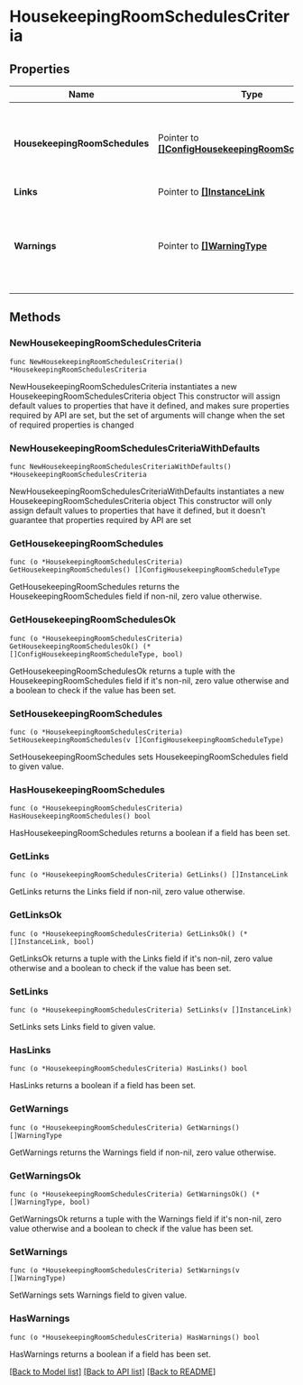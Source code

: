 # HousekeepingRoomSchedulesCriteria

## Properties

Name | Type | Description | Notes
------------ | ------------- | ------------- | -------------
**HousekeepingRoomSchedules** | Pointer to [**[]ConfigHousekeepingRoomScheduleType**](ConfigHousekeepingRoomScheduleType.md) | This type holds a collection of housekeeping tasks attached to a room type. | [optional] 
**Links** | Pointer to [**[]InstanceLink**](InstanceLink.md) |  | [optional] 
**Warnings** | Pointer to [**[]WarningType**](WarningType.md) | Used in conjunction with the Success element to define a business error. | [optional] 

## Methods

### NewHousekeepingRoomSchedulesCriteria

`func NewHousekeepingRoomSchedulesCriteria() *HousekeepingRoomSchedulesCriteria`

NewHousekeepingRoomSchedulesCriteria instantiates a new HousekeepingRoomSchedulesCriteria object
This constructor will assign default values to properties that have it defined,
and makes sure properties required by API are set, but the set of arguments
will change when the set of required properties is changed

### NewHousekeepingRoomSchedulesCriteriaWithDefaults

`func NewHousekeepingRoomSchedulesCriteriaWithDefaults() *HousekeepingRoomSchedulesCriteria`

NewHousekeepingRoomSchedulesCriteriaWithDefaults instantiates a new HousekeepingRoomSchedulesCriteria object
This constructor will only assign default values to properties that have it defined,
but it doesn't guarantee that properties required by API are set

### GetHousekeepingRoomSchedules

`func (o *HousekeepingRoomSchedulesCriteria) GetHousekeepingRoomSchedules() []ConfigHousekeepingRoomScheduleType`

GetHousekeepingRoomSchedules returns the HousekeepingRoomSchedules field if non-nil, zero value otherwise.

### GetHousekeepingRoomSchedulesOk

`func (o *HousekeepingRoomSchedulesCriteria) GetHousekeepingRoomSchedulesOk() (*[]ConfigHousekeepingRoomScheduleType, bool)`

GetHousekeepingRoomSchedulesOk returns a tuple with the HousekeepingRoomSchedules field if it's non-nil, zero value otherwise
and a boolean to check if the value has been set.

### SetHousekeepingRoomSchedules

`func (o *HousekeepingRoomSchedulesCriteria) SetHousekeepingRoomSchedules(v []ConfigHousekeepingRoomScheduleType)`

SetHousekeepingRoomSchedules sets HousekeepingRoomSchedules field to given value.

### HasHousekeepingRoomSchedules

`func (o *HousekeepingRoomSchedulesCriteria) HasHousekeepingRoomSchedules() bool`

HasHousekeepingRoomSchedules returns a boolean if a field has been set.

### GetLinks

`func (o *HousekeepingRoomSchedulesCriteria) GetLinks() []InstanceLink`

GetLinks returns the Links field if non-nil, zero value otherwise.

### GetLinksOk

`func (o *HousekeepingRoomSchedulesCriteria) GetLinksOk() (*[]InstanceLink, bool)`

GetLinksOk returns a tuple with the Links field if it's non-nil, zero value otherwise
and a boolean to check if the value has been set.

### SetLinks

`func (o *HousekeepingRoomSchedulesCriteria) SetLinks(v []InstanceLink)`

SetLinks sets Links field to given value.

### HasLinks

`func (o *HousekeepingRoomSchedulesCriteria) HasLinks() bool`

HasLinks returns a boolean if a field has been set.

### GetWarnings

`func (o *HousekeepingRoomSchedulesCriteria) GetWarnings() []WarningType`

GetWarnings returns the Warnings field if non-nil, zero value otherwise.

### GetWarningsOk

`func (o *HousekeepingRoomSchedulesCriteria) GetWarningsOk() (*[]WarningType, bool)`

GetWarningsOk returns a tuple with the Warnings field if it's non-nil, zero value otherwise
and a boolean to check if the value has been set.

### SetWarnings

`func (o *HousekeepingRoomSchedulesCriteria) SetWarnings(v []WarningType)`

SetWarnings sets Warnings field to given value.

### HasWarnings

`func (o *HousekeepingRoomSchedulesCriteria) HasWarnings() bool`

HasWarnings returns a boolean if a field has been set.


[[Back to Model list]](../README.md#documentation-for-models) [[Back to API list]](../README.md#documentation-for-api-endpoints) [[Back to README]](../README.md)


